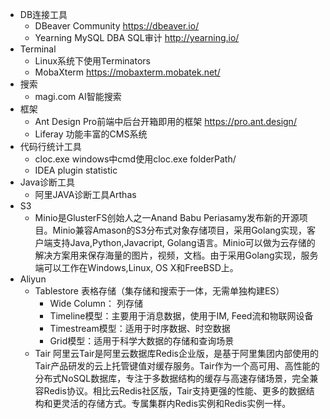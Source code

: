 * DB连接工具
    * DBeaver Community https://dbeaver.io/
    * Yearning MySQL DBA SQL审计 http://yearning.io/
* Terminal
    * Linux系统下使用Terminators
    * MobaXterm https://mobaxterm.mobatek.net/
* 搜索
    * magi.com AI智能搜索
* 框架
    * Ant Design Pro前端中后台开箱即用的框架 https://pro.ant.design/
    * Liferay 功能丰富的CMS系统
* 代码行统计工具
  * cloc.exe windows中cmd使用cloc.exe folderPath/
  * IDEA plugin statistic
* Java诊断工具
  *  阿里JAVA诊断工具Arthas
* S3
  * Minio是GlusterFS创始人之一Anand Babu Periasamy发布新的开源项目。Minio兼容Amason的S3分布式对象存储项目，采用Golang实现，客户端支持Java,Python,Javacript, Golang语言。Minio可以做为云存储的解决方案用来保存海量的图片，视频，文档。由于采用Golang实现，服务端可以工作在Windows,Linux, OS X和FreeBSD上。
* Aliyun
  * Tablestore 表格存储（集存储和搜索于一体，无需单独构建ES）
      * Wide Column： 列存储
      * Timeline模型：主要用于消息数据，使用于IM, Feed流和物联网设备
      * Timestream模型：适用于时序数据、时空数据
      * Grid模型：适用于科学大数据的存储和查询场景
  * Tair 阿里云Tair是阿里云数据库Redis企业版，是基于阿里集团内部使用的Tair产品研发的云上托管键值对缓存服务。Tair作为一个高可用、高性能的分布式NoSQL数据库，专注于多数据结构的缓存与高速存储场景，完全兼容Redis协议。相比云Redis社区版，Tair支持更强的性能、更多的数据结构和更灵活的存储方式。专属集群内Redis实例和Redis实例一样。